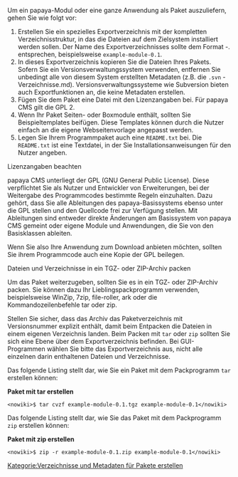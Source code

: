 
Um ein papaya-Modul oder eine ganze Anwendung als Paket auszuliefern, gehen Sie wie folgt vor:

1.  Erstellen Sie ein spezielles Exportverzeichnis mit der kompletten Verzeichnisstruktur, in das die Dateien auf dem Zielsystem installiert werden sollen. Der Name des Exportverzeichnisses sollte dem Format <Modulname>-<Version>.<Unterversion> entsprechen, beispielsweise `example-module-0.1`.
2.  In dieses Exportverzeichnis kopieren Sie die Dateien Ihres Pakets. Sofern Sie ein Versionsverwaltungssystem verwenden, entfernen Sie unbedingt alle von diesem System erstellten Metadaten (z.B. die `.svn` -Verzeichnisse.md). Versionsverwaltungssysteme wie Subversion bieten auch Exportfunktionen an, die keine Metadaten erstellen.
3.  Fügen Sie dem Paket eine Datei mit den Lizenzangaben bei. Für papaya CMS gilt die GPL 2.
4.  Wenn Ihr Paket Seiten- oder Boxmodule enthält, sollten Sie Beispieltemplates beifügen. Diese Templates können durch die Nutzer einfach an die eigene Webseitenvorlage angepasst werden.
5.  Legen Sie Ihrem Programmpaket auch eine `README.txt` bei. Die `README.txt` ist eine Textdatei, in der Sie Installationsanweisungen für den Nutzer angeben.

Lizenzangaben beachten

papaya CMS unterliegt der GPL (GNU General Public License). Diese verpflichtet Sie als Nutzer und Entwickler von Erweiterungen, bei der Weitergabe des Programmcodes bestimmte Regeln einzuhalten. Dazu gehört, dass Sie alle Ableitungen des papaya-Basissystems ebenso unter die GPL stellen und den Quellcode frei zur Verfügung stellen. Mit Ableitungen sind entweder direkte Änderungen am Basissystem von papaya CMS gemeint oder eigene Module und Anwendungen, die Sie von den Basisklassen ableiten.

Wenn Sie also Ihre Anwendung zum Download anbieten möchten, sollten Sie ihrem Programmcode auch eine Kopie der GPL beilegen.

Dateien und Verzeichnisse in ein TGZ- oder ZIP-Archiv packen

Um das Paket weiterzugeben, sollten Sie es in ein TGZ- oder ZIP-Archiv packen. Sie können dazu Ihr Lieblingspackprogramm verwenden, beispielsweise WinZip, 7zip, file-roller, ark oder die Kommandozeilenbefehle tar oder zip.

Stellen Sie sicher, dass das Archiv das Paketverzeichnis mit Versionsnummer explizit enthält, damit beim Entpacken die Dateien in einem eigenen Verzeichnis landen. Beim Packen mit `tar` oder `zip` sollten Sie sich eine Ebene über dem Exportverzeichnis befinden. Bei GUI-Programmen wählen Sie bitte das Exportverzeichnis aus, nicht alle einzelnen darin enthaltenen Dateien und Verzeichnisse.

Das folgende Listing stellt dar, wie Sie ein Paket mit dem Packprogramm `tar` erstellen können:

**Paket mit tar erstellen**

    <nowiki>$ tar cvzf example-module-0.1.tgz example-module-0.1</nowiki>

Das folgende Listing stellt dar, wie Sie das Paket mit dem Packprogramm `zip` erstellen können:

**Paket mit zip erstellen**

    <nowiki>$ zip -r example-module-0.1.zip example-module-0.1</nowiki>

[Kategorie:Verzeichnisse und Metadaten für Pakete erstellen](export_de/Kategorie:Verzeichnisse_und_Metadaten_für_Pakete_erstellen.md)